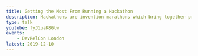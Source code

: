```yaml
---
title: Getting the Most From Running a Hackathon
description: Hackathons are invention marathons which bring together practitioners to solve challenges in a fixed period of time. While at the core hackathons have the same format, organisations running them often have different goals in mind that they hope to achieve by doing so.With these goals in mind, we’ll be exploring the different variants in these events, how to identify which is most appropriate and what to do to get the most from them.
type: talk
youtube: fyJ1uaK8Glw
events:
    - DevRelCon London
latest: 2019-12-10
---
```

